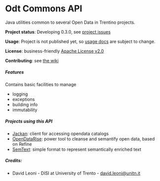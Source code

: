 Odt Commons API
====

Java utilities common to several Open Data in Trentino projects. 

**Project status**: Developing 0.3.0, see [project issues](https://github.com/opendatatrentino/odt-commons/issues)

**Usage**: Project is not published yet, so [usage docs](docs/index.md) are subject to change. 

**License**: business-friendly [Apache License v2.0](https://github.com/opendatatrentino/odt-commons/blob/master/LICENSE.txt)

**Contributing**: see [the wiki](https://github.com/opendatatrentino/odt-commons/wiki)

##### Features

Contains basic facilities to manage 

* logging
* exceptions
* building info
* immutability

##### Projects using this API

* [Jackan](https://github.com/opendatatrentino/jackan): client for accessing opendata catalogs
* [OpenDataRise](https://github.com/opendatatrentino/OpenDataRise): power tool to cleanse and semantify open data, based on Refine
* [SemText](https://github.com/opendatatrentino/semtext): simple format to represent semantically enriched text 

##### Credits:

* David Leoni - DISI at University of Trento - david.leoni@unitn.it
